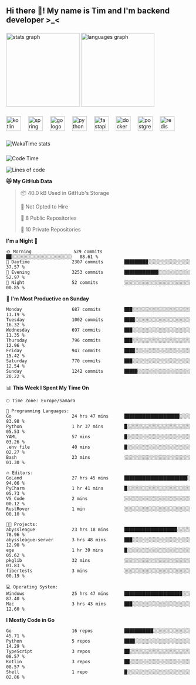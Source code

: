 <h2 align="left">Hi there 👋! My name is Tim and I'm backend developer >_<</h2>

###

<div align="left">
  <img src="https://github-readme-stats-qilm.vercel.app/api?username=intezya&hide_title=false&hide_rank=false&show_icons=true&include_all_commits=true&count_private=true&disable_animations=false&theme=omni&locale=en&hide_border=true&order=1&show=prs_merged&hide=issues" height="200" alt="stats graph"  />
  <img src="https://github-readme-stats-qilm.vercel.app/api/top-langs?username=intezya&locale=en&hide_title=false&layout=donut&langs_count=5&theme=omni&hide_border=true&order=2&exclude_repo=github-readme-stats&hide=mako" height="200" alt="languages graph"  />
</div>

###

<div align="left">
  <img src="https://img.shields.io/badge/Kotlin-7F52FF?logo=kotlin&logoColor=white&style=for-the-badge" height="40" alt="kotlin logo"  />
  <img width="12" />
  <img src="https://img.shields.io/badge/Spring-6DB33F?logo=spring&logoColor=black&style=for-the-badge" height="40" alt="spring logo"  />
  <img width="12" />
  <img src="https://img.shields.io/badge/Go-00ADD8?logo=go&logoColor=white&style=for-the-badge" height="40" alt="go logo"  />
  <img width="12" />
  <img src="https://img.shields.io/badge/Python-3776AB?logo=python&logoColor=white&style=for-the-badge" height="40" alt="python logo"  />
  <img width="12" />
  <img src="https://img.shields.io/badge/FastAPI-009688?logo=fastapi&logoColor=white&style=for-the-badge" height="40" alt="fastapi logo"  />
  <img width="12" />
  <img src="https://img.shields.io/badge/Docker-2496ED?logo=docker&logoColor=white&style=for-the-badge" height="40" alt="docker logo"  />
  <img width="12" />
  <img src="https://img.shields.io/badge/PostgreSQL-4169E1?logo=postgresql&logoColor=white&style=for-the-badge" height="40" alt="postgresql logo"  />
  <img width="12" />
  <img src="https://img.shields.io/badge/Redis-DC382D?logo=redis&logoColor=white&style=for-the-badge" height="40" alt="redis logo"  />
</div>

###

<picture>
	<source
		srcset="https://github-readme-stats-qilm.vercel.app/api/wakatime?username=intezya&theme=omni&layout=compact&hide_border=true"
		media="(prefers-color-scheme: dark)%2C (prefers-color-scheme: no-preference)"
	/>
	<img alt="WakaTime stats" src="https://github-readme-stats-qilm.vercel.app/api/wakatime?username=intezya&theme=omni&layout=compact&hide_border=true&"/>
</picture>

###

<!--START_SECTION:waka-->
![Code Time](http://img.shields.io/badge/Code%20Time-675%20hrs%2059%20mins-blue)

![Lines of code](https://img.shields.io/badge/From%20Hello%20World%20I%27ve%20Written-914.1%20thousand%20lines%20of%20code-blue)

**🐱 My GitHub Data** 

> 📦 40.0 kB Used in GitHub's Storage 
 > 
> 🚫 Not Opted to Hire
 > 
> 📜 8 Public Repositories 
 > 
> 🔑 10 Private Repositories 
 > 
**I'm a Night 🦉** 

```text
🌞 Morning                529 commits         ██░░░░░░░░░░░░░░░░░░░░░░░   08.61 % 
🌆 Daytime                2307 commits        █████████░░░░░░░░░░░░░░░░   37.57 % 
🌃 Evening                3253 commits        █████████████░░░░░░░░░░░░   52.97 % 
🌙 Night                  52 commits          ░░░░░░░░░░░░░░░░░░░░░░░░░   00.85 % 
```
📅 **I'm Most Productive on Sunday** 

```text
Monday                   687 commits         ███░░░░░░░░░░░░░░░░░░░░░░   11.19 % 
Tuesday                  1002 commits        ████░░░░░░░░░░░░░░░░░░░░░   16.32 % 
Wednesday                697 commits         ███░░░░░░░░░░░░░░░░░░░░░░   11.35 % 
Thursday                 796 commits         ███░░░░░░░░░░░░░░░░░░░░░░   12.96 % 
Friday                   947 commits         ████░░░░░░░░░░░░░░░░░░░░░   15.42 % 
Saturday                 770 commits         ███░░░░░░░░░░░░░░░░░░░░░░   12.54 % 
Sunday                   1242 commits        █████░░░░░░░░░░░░░░░░░░░░   20.22 % 
```


📊 **This Week I Spent My Time On** 

```text
🕑︎ Time Zone: Europe/Samara

💬 Programming Languages: 
Go                       24 hrs 47 mins      █████████████████████░░░░   83.98 % 
Python                   1 hr 37 mins        █░░░░░░░░░░░░░░░░░░░░░░░░   05.53 % 
YAML                     57 mins             █░░░░░░░░░░░░░░░░░░░░░░░░   03.26 % 
.env file                40 mins             █░░░░░░░░░░░░░░░░░░░░░░░░   02.27 % 
Bash                     23 mins             ░░░░░░░░░░░░░░░░░░░░░░░░░   01.30 % 

🔥 Editors: 
GoLand                   27 hrs 45 mins      ████████████████████████░   94.06 % 
PyCharm                  1 hr 41 mins        █░░░░░░░░░░░░░░░░░░░░░░░░   05.73 % 
VS Code                  2 mins              ░░░░░░░░░░░░░░░░░░░░░░░░░   00.12 % 
RustRover                1 min               ░░░░░░░░░░░░░░░░░░░░░░░░░   00.10 % 

🐱‍💻 Projects: 
abyssleague              23 hrs 18 mins      ████████████████████░░░░░   78.96 % 
abyssleague-server       3 hrs 48 mins       ███░░░░░░░░░░░░░░░░░░░░░░   12.90 % 
ege                      1 hr 39 mins        █░░░░░░░░░░░░░░░░░░░░░░░░   05.62 % 
pkglib                   32 mins             ░░░░░░░░░░░░░░░░░░░░░░░░░   01.83 % 
fibertests               3 mins              ░░░░░░░░░░░░░░░░░░░░░░░░░   00.19 % 

💻 Operating System: 
Windows                  25 hrs 47 mins      ██████████████████████░░░   87.40 % 
Mac                      3 hrs 43 mins       ███░░░░░░░░░░░░░░░░░░░░░░   12.60 % 
```

**I Mostly Code in Go** 

```text
Go                       16 repos            ███████████░░░░░░░░░░░░░░   45.71 % 
Python                   5 repos             ████░░░░░░░░░░░░░░░░░░░░░   14.29 % 
TypeScript               3 repos             ██░░░░░░░░░░░░░░░░░░░░░░░   08.57 % 
Kotlin                   3 repos             ██░░░░░░░░░░░░░░░░░░░░░░░   08.57 % 
Shell                    1 repo              █░░░░░░░░░░░░░░░░░░░░░░░░   02.86 % 
```




<!--END_SECTION:waka-->
